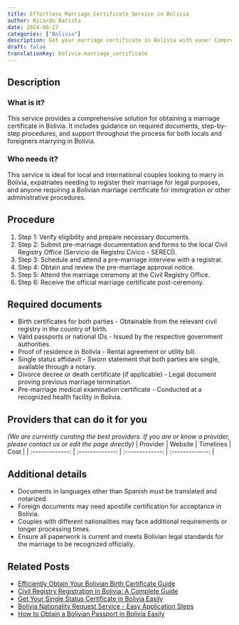 ```yaml
---
title: Effortless Marriage Certificate Service in Bolivia
author: Ricardo Batista
date: 2024-06-27
categories: ["Bolivia"]
description: Get your marriage certificate in Bolivia with ease! Comprehensive guide and support for local and international couples.
draft: false
translationKey: bolivia-marriage_certificate
---
```


## Description
### What is it?
This service provides a comprehensive solution for obtaining a marriage certificate in Bolivia. It includes guidance on required documents, step-by-step procedures, and support throughout the process for both locals and foreigners marrying in Bolivia.

### Who needs it?
This service is ideal for local and international couples looking to marry in Bolivia, expatriates needing to register their marriage for legal purposes, and anyone requiring a Bolivian marriage certificate for immigration or other administrative procedures.

## Procedure

1. Step 1: Verify eligibility and prepare necessary documents.
2. Step 2: Submit pre-marriage documentation and forms to the local Civil Registry Office (Servicio de Registro Cívico - SERECÍ).
3. Step 3: Schedule and attend a pre-marriage interview with a registrar.
4. Step 4: Obtain and review the pre-marriage approval notice.
5. Step 5: Attend the marriage ceremony at the Civil Registry Office.
6. Step 6: Receive the official marriage certificate post-ceremony.


## Required documents

- Birth certificates for both parties - Obtainable from the relevant civil registry in the country of birth.
- Valid passports or national IDs - Issued by the respective government authorities.
- Proof of residence in Bolivia - Rental agreement or utility bill.
- Single status affidavit - Sworn statement that both parties are single, available through a notary.
- Divorce decree or death certificate (if applicable) - Legal document proving previous marriage termination.
- Pre-marriage medical examination certificate - Conducted at a recognized health facility in Bolivia.


## Providers that can do it for you
_(We are currently curating the best providers. If you are or know a provider, please contact us or edit the page directly)_
| Provider        |     Website     |     Timelines    |       Cost      |
| :-------------: | :-------------: |  :-------------: | :-------------: |

## Additional details

- Documents in languages other than Spanish must be translated and notarized.
- Foreign documents may need apostille certification for acceptance in Bolivia.
- Couples with different nationalities may face additional requirements or longer processing times.
- Ensure all paperwork is current and meets Bolivian legal standards for the marriage to be recognized officially.




## Related Posts

- [Efficiently Obtain Your Bolivian Birth Certificate Guide](https://tramitit.com/guides/bolivia/birth_certificate/)
- [Civil Registry Registration in Bolivia: A Complete Guide](https://tramitit.com/guides/bolivia/civil_registry_registration/)
- [Get Your Single Status Certificate in Bolivia Easily](https://tramitit.com/guides/bolivia/single_status_certificate/)
- [Bolivia Nationality Request Service - Easy Application Steps](https://tramitit.com/guides/bolivia/nationality_request/)
- [How to Obtain a Bolivian Passport in Bolivia Easily](https://tramitit.com/guides/bolivia/bolivian_passport/)